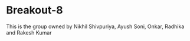# Breakout-8
This is the group owned by Nikhil Shivpuriya, Ayush Soni, Onkar, Radhika and Rakesh Kumar
